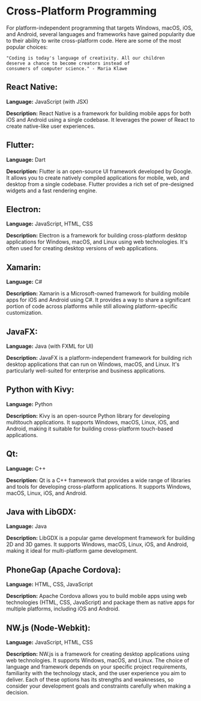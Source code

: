 # Cross-Platform Programming

For platform-independent programming that targets Windows, macOS, iOS, and Android, several languages and frameworks have gained popularity due to their ability to write cross-platform code. Here are some of the most popular choices:
```
"Coding is today's language of creativity. All our children 
deserve a chance to become creators instead of 
consumers of computer science." - Maria Klawe
```
## React Native:
**Language:** JavaScript (with JSX)

**Description:** React Native is a framework for building mobile apps for both iOS and Android using a single codebase. It leverages the power of React to create native-like user experiences.

## Flutter:
**Language:** Dart

**Description:** Flutter is an open-source UI framework developed by Google. It allows you to create natively compiled applications for mobile, web, and desktop from a single codebase. Flutter provides a rich set of pre-designed widgets and a fast rendering engine.

## Electron:
**Language:** JavaScript, HTML, CSS

**Description:** Electron is a framework for building cross-platform desktop applications for Windows, macOS, and Linux using web technologies. It's often used for creating desktop versions of web applications.

## Xamarin:
**Language:** C#

**Description:** Xamarin is a Microsoft-owned framework for building mobile apps for iOS and Android using C#. It provides a way to share a significant portion of code across platforms while still allowing platform-specific customization.

## JavaFX:
**Language:** Java (with FXML for UI)

**Description:** JavaFX is a platform-independent framework for building rich desktop applications that can run on Windows, macOS, and Linux. It's particularly well-suited for enterprise and business applications.

## Python with Kivy:
**Language:** Python

**Description:** Kivy is an open-source Python library for developing multitouch applications. It supports Windows, macOS, Linux, iOS, and Android, making it suitable for building cross-platform touch-based applications.

## Qt:
**Language:** C++

**Description:** Qt is a C++ framework that provides a wide range of libraries and tools for developing cross-platform applications. It supports Windows, macOS, Linux, iOS, and Android.

## Java with LibGDX:
**Language:** Java

**Description:** LibGDX is a popular game development framework for building 2D and 3D games. It supports Windows, macOS, Linux, iOS, and Android, making it ideal for multi-platform game development.

## PhoneGap (Apache Cordova):
**Language:** HTML, CSS, JavaScript

**Description:** Apache Cordova allows you to build mobile apps using web technologies (HTML, CSS, JavaScript) and package them as native apps for multiple platforms, including iOS and Android.

## NW.js (Node-Webkit):
**Language:** JavaScript, HTML, CSS

**Description:** NW.js is a framework for creating desktop applications using web technologies. It supports Windows, macOS, and Linux.
The choice of language and framework depends on your specific project requirements, familiarity with the technology stack, and the user experience you aim to deliver. Each of these options has its strengths and weaknesses, so consider your development goals and constraints carefully when making a decision.